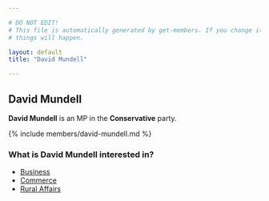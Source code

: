 ```yaml
---

# DO NOT EDIT!
# This file is automatically generated by get-members. If you change it, bad
# things will happen.

layout: default
title: "David Mundell"

---
```


## David Mundell

**David Mundell** is an MP in the **Conservative** party.

{% include members/david-mundell.md %}

### What is David Mundell interested in?


* [Business](/interests/business.html)
* [Commerce](/interests/commerce.html)
* [Rural Affairs](/interests/rural-affairs.html)
